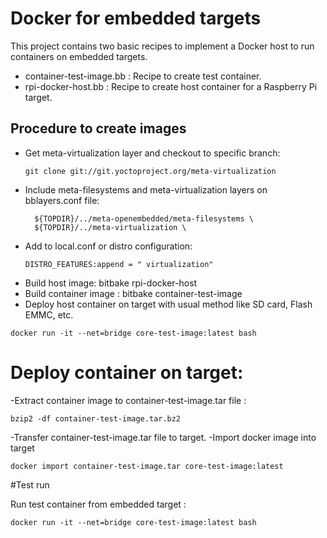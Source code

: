 # Docker for embedded targets

This project contains two basic recipes to implement a Docker host to run containers on embedded targets.
- container-test-image.bb : Recipe to create test container.
- rpi-docker-host.bb : Recipe to create host container for a Raspberry Pi target.

## Procedure to create images

- Get meta-virtualization layer and checkout to specific branch:
    ```
    git clone git://git.yoctoproject.org/meta-virtualization
    ```
- Include meta-filesystems and meta-virtualization layers on bblayers.conf file:
    ```
      ${TOPDIR}/../meta-openembedded/meta-filesystems \
      ${TOPDIR}/../meta-virtualization \
    ```
- Add to local.conf or distro configuration:
    ```
    DISTRO_FEATURES:append = " virtualization" 
    ```
- Build host image: bitbake rpi-docker-host
- Build container image : bitbake container-test-image
- Deploy host container on target with usual method like SD card, Flash EMMC, etc.
```
docker run -it --net=bridge core-test-image:latest bash
```
# Deploy container on target:
-Extract container image to container-test-image.tar file : 
```
bzip2 -df container-test-image.tar.bz2
```
-Transfer container-test-image.tar file to target.
-Import docker image into target 
```
docker import container-test-image.tar core-test-image:latest
```

#Test run

Run test container from embedded target :
```
docker run -it --net=bridge core-test-image:latest bash
```